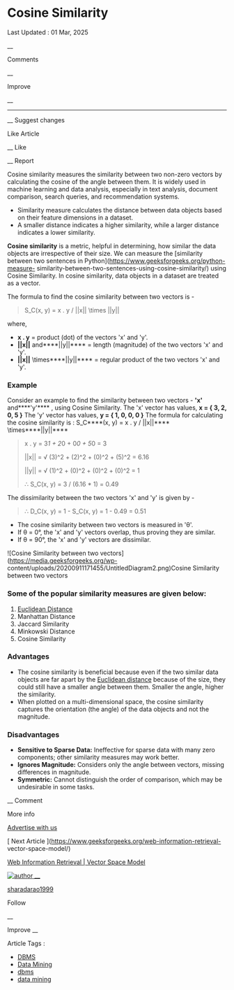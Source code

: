 # Cosine Similarity

Last Updated :  01 Mar, 2025

__

Comments

__

Improve

__

  *   *   * 

__ Suggest changes

Like Article

__ Like

__ Report

Cosine similarity measures the similarity between two non-zero vectors by
calculating the cosine of the angle between them. It is widely used in machine
learning and data analysis, especially in text analysis, document comparison,
search queries, and recommendation systems.

  * Similarity measure calculates the distance between data objects based on their feature dimensions in a dataset.
  * A smaller distance indicates a higher similarity, while a larger distance indicates a lower similarity.

****Cosine similarity**** is a metric, helpful in determining, how similar the
data objects are irrespective of their size. We can measure the [similarity
between two sentences in Python](https://www.geeksforgeeks.org/python-measure-
similarity-between-two-sentences-using-cosine-similarity/) using Cosine
Similarity. In cosine similarity, data objects in a dataset are treated as a
vector.

The formula to find the cosine similarity between two vectors is -

> S_C(x, y) = x . y / ||x|| \times ||y||

where,

  * ****x . y**** = product (dot) of the vectors 'x' and 'y'.
  * ****||x||**** and****||y||**** = length (magnitude) of the two vectors 'x' and 'y'.
  * ****||x||**** \times****||y||**** = regular product of the two vectors 'x' and 'y'.

### ****Example****

Consider an example to find the similarity between two vectors - ****'x'****
and****'y'**** , using Cosine Similarity. The 'x' vector has values, ****x = {
3, 2, 0, 5 }**** The 'y' vector has values, ****y = { 1, 0, 0, 0 }**** The
formula for calculating the cosine similarity is : S_C****(x, y) = x . y /
||x||**** \times****||y||****

> x . y = 3*1 + 2*0 + 0*0 + 5*0 = 3  
>  
> ||x|| = √ (3)^2 + (2)^2 + (0)^2 + (5)^2 = 6.16  
>  
> ||y|| = √ (1)^2 + (0)^2 + (0)^2 + (0)^2 = 1  
>  
> ∴ S_C(x, y) = 3 / (6.16 * 1) = 0.49

The dissimilarity between the two vectors 'x' and 'y' is given by -

> ∴ D_C(x, y) = 1 - S_C(x, y) = 1 - 0.49 = 0.51

  * The cosine similarity between two vectors is measured in 'θ'.
  * If θ = 0°, the 'x' and 'y' vectors overlap, thus proving they are similar.
  * If θ = 90°, the 'x' and 'y' vectors are dissimilar.

![Cosine Similarity between two vectors](https://media.geeksforgeeks.org/wp-
content/uploads/20200911171455/UntitledDiagram2.png)Cosine Similarity between
two vectors

### Some of the popular similarity measures are given below:

  1. [Euclidean Distance](https://www.geeksforgeeks.org/euclidean-distance/)
  2. Manhattan Distance
  3. Jaccard Similarity
  4. Minkowski Distance
  5. Cosine Similarity

### Advantages

  * The cosine similarity is beneficial because even if the two similar data objects are far apart by the [Euclidean distance](https://www.geeksforgeeks.org/euclidean-distance-using-scikit-learn-python/) because of the size, they could still have a smaller angle between them. Smaller the angle, higher the similarity.
  * When plotted on a multi-dimensional space, the cosine similarity captures the orientation (the angle) of the data objects and not the magnitude.

### Disadvantages

  * ****Sensitive to Sparse Data:**** Ineffective for sparse data with many zero components; other similarity measures may work better.
  * ****Ignores Magnitude:**** Considers only the angle between vectors, missing differences in magnitude.
  * ****Symmetric:**** Cannot distinguish the order of comparison, which may be undesirable in some tasks.

  

__ Comment

More info

[Advertise with us](https://www.geeksforgeeks.org/about/contact-us/?listicles)

[ Next Article ](https://www.geeksforgeeks.org/web-information-retrieval-
vector-space-model/)

[Web Information Retrieval | Vector Space Model](https://www.geeksforgeeks.org/web-information-retrieval-vector-space-model/)

[![author](https://media.geeksforgeeks.org/auth/profile/wdkdltebmvyth0ifk4tj)
__ ](https://www.geeksforgeeks.org/user/sharadarao1999/)

[sharadarao1999](https://www.geeksforgeeks.org/user/sharadarao1999/)

Follow

__

Improve __

Article Tags :

  * [DBMS](https://www.geeksforgeeks.org/category/computer-subject/dbms/)
  * [Data Mining](https://www.geeksforgeeks.org/category/ai-ml-ds/data-analytics/data-mining/)
  * [dbms](https://www.geeksforgeeks.org/tag/dbms/)
  * [data mining](https://www.geeksforgeeks.org/tag/data-mining/)
